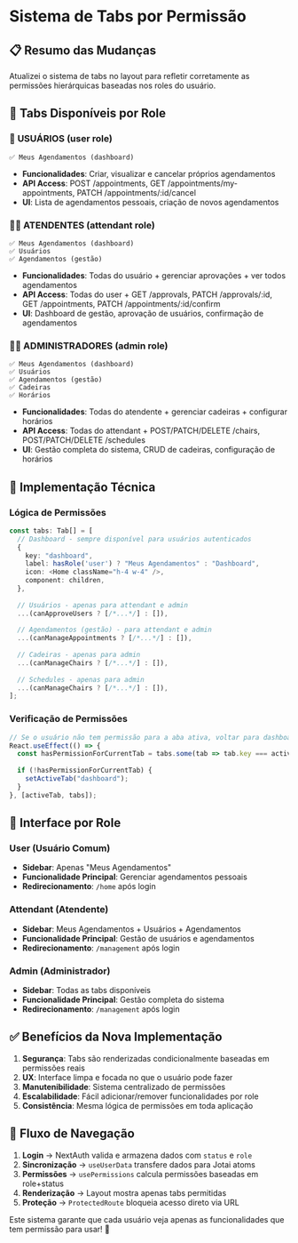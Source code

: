 # Sistema de Tabs por Permissão

## 📋 Resumo das Mudanças

Atualizei o sistema de tabs no layout para refletir corretamente as permissões hierárquicas baseadas nos roles do usuário.

## 🎯 Tabs Disponíveis por Role

### 👤 **USUÁRIOS (user role)**
```
✅ Meus Agendamentos (dashboard)
```
- **Funcionalidades**: Criar, visualizar e cancelar próprios agendamentos
- **API Access**: POST /appointments, GET /appointments/my-appointments, PATCH /appointments/:id/cancel
- **UI**: Lista de agendamentos pessoais, criação de novos agendamentos

### 👨‍💼 **ATENDENTES (attendant role)**
```
✅ Meus Agendamentos (dashboard)
✅ Usuários
✅ Agendamentos (gestão)
```
- **Funcionalidades**: Todas do usuário + gerenciar aprovações + ver todos agendamentos
- **API Access**: Todas do user + GET /approvals, PATCH /approvals/:id, GET /appointments, PATCH /appointments/:id/confirm
- **UI**: Dashboard de gestão, aprovação de usuários, confirmação de agendamentos

### 👨‍💻 **ADMINISTRADORES (admin role)**
```
✅ Meus Agendamentos (dashboard)
✅ Usuários
✅ Agendamentos (gestão)
✅ Cadeiras
✅ Horários
```
- **Funcionalidades**: Todas do atendente + gerenciar cadeiras + configurar horários
- **API Access**: Todas do attendant + POST/PATCH/DELETE /chairs, POST/PATCH/DELETE /schedules
- **UI**: Gestão completa do sistema, CRUD de cadeiras, configuração de horários

## 🔧 Implementação Técnica

### Lógica de Permissões
```typescript
const tabs: Tab[] = [
  // Dashboard - sempre disponível para usuários autenticados
  {
    key: "dashboard",
    label: hasRole('user') ? "Meus Agendamentos" : "Dashboard",
    icon: <Home className="h-4 w-4" />,
    component: children,
  },
  
  // Usuários - apenas para attendant e admin
  ...(canApproveUsers ? [/*...*/] : []),
  
  // Agendamentos (gestão) - para attendant e admin
  ...(canManageAppointments ? [/*...*/] : []),
  
  // Cadeiras - apenas para admin
  ...(canManageChairs ? [/*...*/] : []),
  
  // Schedules - apenas para admin
  ...(canManageChairs ? [/*...*/] : []),
];
```

### Verificação de Permissões
```typescript
// Se o usuário não tem permissão para a aba ativa, voltar para dashboard
React.useEffect(() => {
  const hasPermissionForCurrentTab = tabs.some(tab => tab.key === activeTab);
  
  if (!hasPermissionForCurrentTab) {
    setActiveTab("dashboard");
  }
}, [activeTab, tabs]);
```

## 🎨 Interface por Role

### User (Usuário Comum)
- **Sidebar**: Apenas "Meus Agendamentos"
- **Funcionalidade Principal**: Gerenciar agendamentos pessoais
- **Redirecionamento**: `/home` após login

### Attendant (Atendente)
- **Sidebar**: Meus Agendamentos + Usuários + Agendamentos
- **Funcionalidade Principal**: Gestão de usuários e agendamentos
- **Redirecionamento**: `/management` após login

### Admin (Administrador)
- **Sidebar**: Todas as tabs disponíveis
- **Funcionalidade Principal**: Gestão completa do sistema
- **Redirecionamento**: `/management` após login

## ✅ Benefícios da Nova Implementação

1. **Segurança**: Tabs são renderizadas condicionalmente baseadas em permissões reais
2. **UX**: Interface limpa e focada no que o usuário pode fazer
3. **Manutenibilidade**: Sistema centralizado de permissões
4. **Escalabilidade**: Fácil adicionar/remover funcionalidades por role
5. **Consistência**: Mesma lógica de permissões em toda aplicação

## 🔄 Fluxo de Navegação

1. **Login** → NextAuth valida e armazena dados com `status` e `role`
2. **Sincronização** → `useUserData` transfere dados para Jotai atoms
3. **Permissões** → `usePermissions` calcula permissões baseadas em role+status
4. **Renderização** → Layout mostra apenas tabs permitidas
5. **Proteção** → `ProtectedRoute` bloqueia acesso direto via URL

Este sistema garante que cada usuário veja apenas as funcionalidades que tem permissão para usar! 🎉